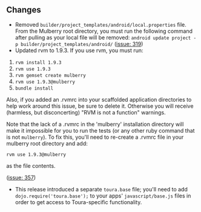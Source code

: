 ## Changes
* Removed `builder/project_templates/android/local.properties` file. From the Mulberry root directory, you must run the following command after pulling as your local file will be removed:
`android update project -p builder/project_templates/android/`
([issue: 319](https://github.com/Toura/mulberry/pull/319))
* Updated rvm to 1.9.3. If you use rvm, you must run:
 
 1. `rvm install 1.9.3`
 1. `rvm use 1.9.3`
 1. `rvm gemset create mulberry`
 1. `rvm use 1.9.3@mulberry`
 1. `bundle install`

Also, if you added an .rvmrc into your scaffolded application directories to help work around this issue, be sure to delete it. Otherwise you will receive (harmless, but disconcerting) "RVM is not a function" warnings. 

Note that the lack of a .rvmrc in the 'mulberry' installation directory will make it impossible for you to run the tests (or any other ruby command that is not `mulberry`). To fix this, you'll need to re-create a .rvmrc file in your mulberry root directory and add:

`rvm use 1.9.3@mulberry` 

as the file contents.

([issue: 357](https://github.com/Toura/mulberry/pull/357))

* This release introduced a separate `toura.base` file; you'll need to add `dojo.require('toura.base');` to your apps' `javascript/base.js` files in order to get access to Toura-specific functionality.